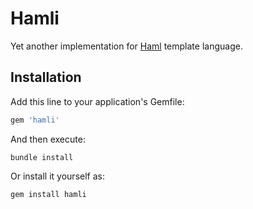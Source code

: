 # Hamli

Yet another implementation for [Haml](https://github.com/haml/haml) template language.

## Installation

Add this line to your application's Gemfile:

```ruby
gem 'hamli'
```

And then execute:

```
bundle install
```

Or install it yourself as:

```
gem install hamli
```
